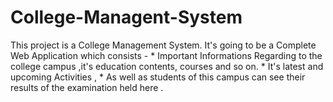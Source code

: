 # College-Managent-System
This project is a College Management System.  It's going to be a Complete Web Application which consists - * Important Informations Regarding to the college campus ,it's education     contents, courses and so on. * It's latest and upcoming Activities , * As well as students of this campus can see their results of the examination held here .
